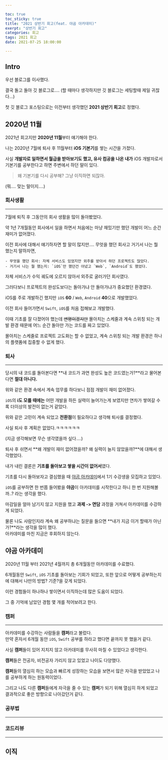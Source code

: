 ```yaml
---

toc: true
toc_sticky: true
title: "2021 상반기 회고(feat. 야곰 아카데미)"
exerpt: "상반기 회고"
categories: 회고
tags: 2021 회고
date: 2021-07-25 18:00:00

---
```


## Intro

우선 블로그를 이사했다.<br>

결국 돌고 돌아 깃 블로그로.... (할 때마다 생각하지만 깃 블로그는 세팅할때 제일 귀찮다...)<br>

첫 깃 블로그 포스팅으로는 이전부터 생각했던 **2021 상반기 회고**로 정했다.



## 2020년 11월

2021년 회고지만 **2020년 11월**부터 얘기해야 한다.<br>

나는 2020년 7월에 퇴사 후 11월부터 **iOS 기본기**를 쌓는 시간을 가졌다.<br>

사실 **개발자로 일하면서 월급을 받아보기도 했고, 유사 컴공을 나온 내가** iOS 개발자로서 기본기를 공부한다고 하면 주변에서 하던 말이 있다.<br>

> 왜 기본기를 다시 공부해? 그냥 이직하면 되잖아.

(뭐.... 맞는 말이지....)



### 회사생활

---



7월에 퇴직 후 그동안의 회사 생활을 많이 돌아봤었다.<br>

약 1년 7개월동안 회사에서 일을 하면서 처음에는 마냥 재밌기만 했던 개발이 어느 순간 재미가 없어졌다.<br>

이전 회사에 대해서 얘기하자면 할 말이 많지만.... 무엇을 했던 회사고 거기서 나는 뭘 했는지 말하자면,<br>

	- 무엇을 했던 회사: 자체 서비스도 있었지만 외주를 받아서 하던 프로젝트도 많았다.
	- 거기서 나는 뭘 했는지: `iOS`만 했던건 아녔고 `Web`, `Android`도 했었다.

  

자체 서비스가 수익 궤도에 오르지 않아서 외주로 굴러가던 회사였다.<br>

그러다보니 프로젝트의 완성도보다는 돌아가냐 안 돌아가냐가 중요했던 환경였다.<br>

iOS를 주로 개발하긴 했지만 `iOS` **60** / `Web`, `Android` **40**으로 개발했었다.<br>

이전 회사 들어가면서 `Swift`, `iOS`를 처음 접해보고 개발했다.<br>

이때 기초를 잘 다졌어야 했는데 ~~변명이겠지만~~ 몰아치는 스케줄과 계속 스위칭 되는 개발 환경 때문에 어느 순간 돌아만 가는 코드를 짜고 있었다.<br>

몰아치는 스케줄로 프로젝트 고도화는 할 수 없었고, 계속 스위칭 되는 개발 환경은 하나의 플랫폼에 집중할 수 없게 했다.



### 퇴사

---



당시의 내 코드를 돌아본다면 **내 코드가 과연 완성도 높은 코드였는가?**라고 물어본다면 **절대 아니다.**<br>

위와 같은 환경 속에서 계속 업무를 하다보니 점점 개발이 재미 없어졌다.<br>

`iOS`의 **i도 모를 때에는** 어떤 개발을 하든 실력이 늘어가는게 보였지만 연차가 쌓여갈 수록 더이상의 발전이 없는거 같았다.<br>

위와 같은 고민이 계속 되었고 **전환점**이 필요하다고 생각해 퇴사를 결정했다.<br>

사실 퇴사 후 계획은 없었다.ㅋㅋㅋㅋㅋㅋ<br>

(지금 생각해보면 무슨 생각였을까 싶다....)  



퇴사 후 쉬면서 **왜 개발이 재미 없어졌을까? 왜 실력이 늘지 않았을까?**에 대해서 생각했었다.<br>

내가 내린 결론은 **기초를 돌아보고 쌓을 시간이 없어서**였다.<br>

기초를 다시 돌아보자고 결심했을 때 [야곰 아카데미](https://www.yagom-academy.kr/)에서 1기 수강생을 모집하고 있었다.<br>

`iOS`를 공부하면 한 번쯤 들어봤을 **야곰**이 아카데미를 시작한다고 하니 한 번 지원해볼까..? 라는 생각을 했다.<br>

마감일을 얼마 남기지 않고 지원을 했고 **과제 -> 면담** 과정을 거쳐서 아카데미를 수강하게 되었다.  



물론 나도 사람인지라 계속 왜 공부하냐는 질문을 들으면 **내가 지금 이거 할때가 아닌가?**라는 생각을 많이 했다.<br>
아카데미를 마친 지금은 후회하지 않는다.



## 야곰 아카데미

2020년 11월 부터 2021년 4월까지 총 6개월동안 아카데미를 수료했다.<br>

6개월동안 `Swift`, `iOS` 기초를 돌아보는 기회가 되었고, 또한 앞으로 어떻게 공부하는지에 대해서 나만의 방법? 기준?을 갖게 되었다.<br>

이런 경험들이 하나하나 쌓이면서 이직하는데 많은 도움이 되었다.<br>

그 중 기억에 남았던 경험 몇 개를 적어보려고 한다.



### 캠퍼

---

아카데미를 수강하는 사람들을 **캠퍼**라고 불렀다.<br>만약 혼자서 6개월 동안 `iOS`, `Swift` 공부를 하라고 했다면 끝까지 못 했을거 같다.<br>

사실 **캠퍼**들이 있어 지치지 않고 아카데미를 무사히 마칠 수 있었다고 생각한다.  



**캠퍼**들은 전공자, 비전공자 가리지 않고 있었고 나이도 다양했다.<br>

**캠퍼**들의 열심히 하는 모습과 빠르게 성장하는 모습을 보면서 많은 자극을 받았었고 나를 공부하게 하는 원동력이었다.<br>

그리고 나도 다른 **캠퍼**들에게 자극을 줄 수 있는 **캠퍼**가 되기 위해 열심히 하게 되었고 결과적으로 좋은 방향으로 나아갔던거 같다.







### 공부법

---





### 코드리뷰

---





## 이직

